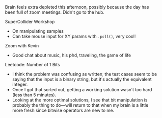 <!-- title: Recurse Center Week 5: Tue Jan 30 -->

Brain feels extra depleted this afternoon, possibly because the day has been full of zoom meetings. Didn't go to the hub.

SuperCollider Workshop

  - On manipulating samples
  - Can take mouse input for XY params with `.poll()`, very cool!

Zoom with Kevin

  - Good chat about music, his phd, traveling, the game of life
  
Leetcode: Number of 1 Bits

  - I think the problem was confusing as written; the test cases seem to be saying that the input is a binary string, but it's actually the equivalent integer.
  - Once I got that sorted out, getting a working solution wasn't too hard (less than 5 minutes).
  - Looking at the more optimal solutions, I see that bit manipulation is probably the thing to do—will return to that when my brain is a little more fresh since bitwise operators are new to me.

